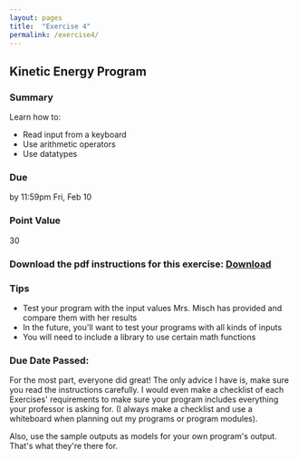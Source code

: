 ```yaml
---
layout: pages
title:  "Exercise 4"
permalink: /exercise4/
---
```


## Kinetic Energy Program

### Summary

Learn how to:

- Read input from a keyboard
- Use arithmetic operators
- Use datatypes

### Due
by 11:59pm Fri, Feb 10

### Point Value
30

### Download the pdf instructions for this exercise: [Download](https://github.com/jeungsook/cs135/raw/master/exercises/pdf/CS%20135%20Spring%202017%20Exercise%20%234.pdf)

### Tips
- Test your program with the input values Mrs. Misch has provided and compare them with her results
- In the future, you'll want to test your programs with all kinds of inputs
- You will need to include a library to use certain math functions

### Due Date Passed:

For the most part, everyone did great! The only advice I have is, make sure you read the instructions carefully. I would even make a checklist of each Exercises' requirements to make sure your program includes everything your professor is asking for. (I always make a checklist and use a whiteboard when planning out my programs or program modules). 

Also, use the sample outputs as models for your own program's output. That's what they're there for.

